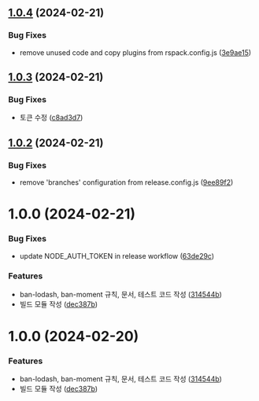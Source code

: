 ## [1.0.4](https://github.com/jaem1n207/eslint-plugin-ben/compare/v1.0.3...v1.0.4) (2024-02-21)


### Bug Fixes

* remove unused code and copy plugins from rspack.config.js ([3e9ae15](https://github.com/jaem1n207/eslint-plugin-ben/commit/3e9ae152d90c9a56c0fab6d06211603da644fa21))

## [1.0.3](https://github.com/jaem1n207/eslint-plugin-ben/compare/v1.0.2...v1.0.3) (2024-02-21)


### Bug Fixes

* 토큰 수정 ([c8ad3d7](https://github.com/jaem1n207/eslint-plugin-ben/commit/c8ad3d700014396927bd11124ea867271162e494))

## [1.0.2](https://github.com/jaem1n207/eslint-plugin-ben/compare/v1.0.1...v1.0.2) (2024-02-21)


### Bug Fixes

* remove 'branches' configuration from release.config.js ([9ee89f2](https://github.com/jaem1n207/eslint-plugin-ben/commit/9ee89f2039d36c4fde0ee121250b90df57d74828))

# 1.0.0 (2024-02-21)

### Bug Fixes

- update NODE_AUTH_TOKEN in release workflow ([63de29c](https://github.com/jaem1n207/eslint-plugin-ben/commit/63de29c07330f59ce95cf9b303a87f2cb4203cc9))

### Features

- ban-lodash, ban-moment 규칙, 문서, 테스트 코드 작성 ([314544b](https://github.com/jaem1n207/eslint-plugin-ben/commit/314544b49c4b7dd32a0dd2c2a9ad9f7be4ac0cff))
- 빌드 모듈 작성 ([dec387b](https://github.com/jaem1n207/eslint-plugin-ben/commit/dec387b406d16fb01beecb5da2bbe2fa85daa8d2))

# 1.0.0 (2024-02-20)

### Features

- ban-lodash, ban-moment 규칙, 문서, 테스트 코드 작성 ([314544b](https://github.com/jaem1n207/eslint-plugin-ben/commit/314544b49c4b7dd32a0dd2c2a9ad9f7be4ac0cff))
- 빌드 모듈 작성 ([dec387b](https://github.com/jaem1n207/eslint-plugin-ben/commit/dec387b406d16fb01beecb5da2bbe2fa85daa8d2))
